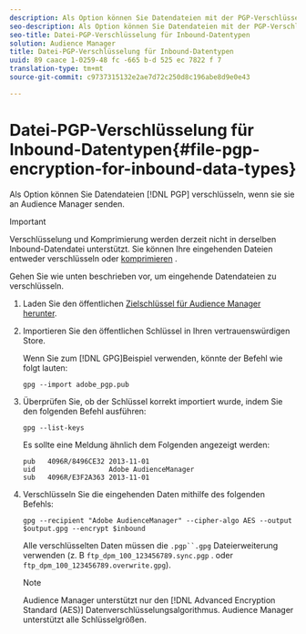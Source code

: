 ```yaml
---
description: Als Option können Sie Datendateien mit der PGP-Verschlüsselung verschlüsseln, wenn Sie sie an Audience Manager senden.
seo-description: Als Option können Sie Datendateien mit der PGP-Verschlüsselung verschlüsseln, wenn Sie sie an Audience Manager senden.
seo-title: Datei-PGP-Verschlüsselung für Inbound-Datentypen
solution: Audience Manager
title: Datei-PGP-Verschlüsselung für Inbound-Datentypen
uuid: 89 caace 1-0259-48 fc -665 b-d 525 ec 7822 f 7
translation-type: tm+mt
source-git-commit: c9737315132e2ae7d72c250d8c196abe8d9e0e43

---
```



# Datei-PGP-Verschlüsselung für Inbound-Datentypen{#file-pgp-encryption-for-inbound-data-types}

Als Option können Sie Datendateien [!DNL PGP] verschlüsseln, wenn sie sie an Audience Manager senden.

<!-- c_encryption.xml -->

>[!IMPORTANT]
>
>Verschlüsselung und Komprimierung werden derzeit nicht in derselben Inbound-Datendatei unterstützt. Sie können Ihre eingehenden Dateien entweder verschlüsseln oder [komprimieren](../../../integration/sending-audience-data/batch-data-transfer-explained/inbound-file-compression.md) .

Gehen Sie wie unten beschrieben vor, um eingehende Datendateien zu verschlüsseln.

1. Laden Sie den öffentlichen [Zielschlüssel für Audience Manager herunter](./assets/adobe_pgp.pub).
1. Importieren Sie den öffentlichen Schlüssel in Ihren vertrauenswürdigen Store.

   Wenn Sie zum [!DNL GPG]Beispiel verwenden, könnte der Befehl wie folgt lauten:

   `gpg --import adobe_pgp.pub`

1. Überprüfen Sie, ob der Schlüssel korrekt importiert wurde, indem Sie den folgenden Befehl ausführen:

   `gpg --list-keys`

   Es sollte eine Meldung ähnlich dem Folgenden angezeigt werden:

   ```
   pub   4096R/8496CE32 2013-11-01
   uid                  Adobe AudienceManager
   sub   4096R/E3F2A363 2013-11-01
   ```

1. Verschlüsseln Sie die eingehenden Daten mithilfe des folgenden Befehls:

   `gpg --recipient "Adobe AudienceManager" --cipher-algo AES --output $output.gpg --encrypt $inbound`

   Alle verschlüsselten Daten müssen die `.pgp``.gpg` Dateierweiterung verwenden (z. B `ftp_dpm_100_123456789.sync.pgp` . oder `ftp_dpm_100_123456789.overwrite.gpg`).

   >[!NOTE]
   >
   >Audience Manager unterstützt nur den [!DNL Advanced Encryption Standard (AES)] Datenverschlüsselungsalgorithmus. Audience Manager unterstützt alle Schlüsselgrößen.